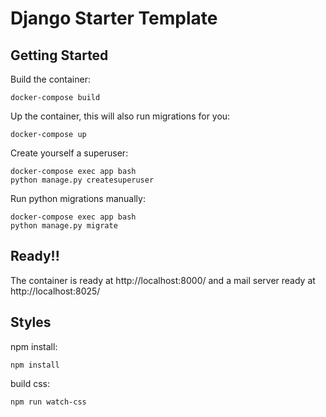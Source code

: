 # Django Starter Template

## Getting Started

Build the container:

    docker-compose build

Up the container, this will also run migrations for you:

    docker-compose up

Create yourself a superuser:

    docker-compose exec app bash
    python manage.py createsuperuser


Run python migrations manually:

    docker-compose exec app bash
    python manage.py migrate

## Ready!!

The container is ready at http://localhost:8000/ and a mail server ready at http://localhost:8025/

## Styles

npm install:

    npm install

build css:

    npm run watch-css
